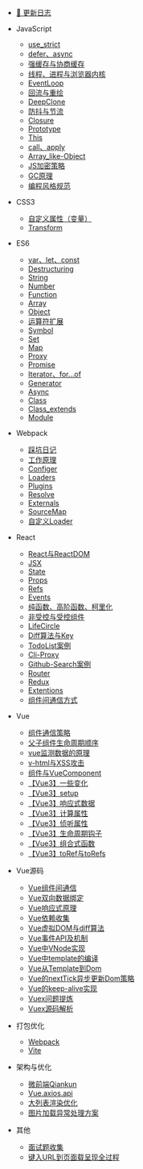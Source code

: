 <!-- 侧边栏配置文件  -->
* [:star2: 更新日志](/version.md)

* JavaScript
    * [use_strict](/JS/use_strict)
    * [defer、async](/JS/defer、async)
    * [强缓存与协商缓存](/JS/强缓存与协商缓存)
    * [线程、进程与浏览器内核](/JS/browserCore)
    * [EventLoop](/JS/eventLoop)
    * [回流与重绘](/JS/reflow、repaint)
    * [DeepClone](/JS/deepClone)
    * [防抖与节流](/JS/防抖与节流)
    * [Closure](/JS/closure)
    * [Prototype](/JS/prototype)
    * [This](/JS/this)
    * [call、apply](/JS/call、apply)
    * [Array_like-Object](/JS/Array_like-Object)
    * [JS加密策略](/Frame/encrypt)
    * [GC原理](/JS/GC)
    * [编程风格规范](/JS/编程风格规范)

* CSS3
    * [自定义属性（变量）](/CSS3/custom_properties)
    * [Transform](/CSS3/transform)

* ES6
    * [var、let、const](/ES6/var、let、const)
    * [Destructuring](/ES6/Destructuring)
    * [String](/ES6/String)
    * [Number](/ES6/Number)
    * [Function](/ES6/Function)
    * [Array](/ES6/Array)
    * [Object](/ES6/Object)
    * [运算符扩展](/ES6/Operator)
    * [Symbol](/ES6/Symbol)
    * [Set](/ES6/Set)
    * [Map](/ES6/Map)
    * [Proxy](/ES6/Proxy)
    * [Promise](/ES6/Promise)
    * [Iterator、for...of](/ES6/Iterator)
    * [Generator](/ES6/Generator)
    * [Async](/ES6/Async)
    * [Class](/ES6/Class)
    * [Class_extends](/ES6/Class_extends)
    * [Module](/ES6/Module)

* Webpack
    * [踩坑日记](/Webpack/StudyNotes)
    * [工作原理](/Webpack/Introduction)
    * [Configer](/Webpack/Configer)
    * [Loaders](/Webpack/Loaders)
    * [Plugins](/Webpack/Plugins)
    * [Resolve](/Webpack/Resolve)
    * [Externals](/Webpack/Externals)
    * [SourceMap](/Webpack/SourceMap)
    * [自定义Loader](/Webpack/SelfLoader)

* React
    * [React与ReactDOM](React/React_ReactDOM.md)
    * [JSX](React/JSX.md)
    * [State](React/State.md)
    * [Props](React/Props.md)
    * [Refs](React/Refs.md)
    * [Events](React/Events.md)
    * [纯函数、高阶函数、柯里化](React/Keli.md)
    * [非受控与受控组件](React/CtrlComponent.md)
    * [LifeCircle](React/lifeCircle.md)
    * [Diff算法与Key](React/Diff_Key.md)
    * [TodoList案例](React/TodoList.md)
    * [Cli-Proxy](React/Proxy.md)
    * [Github-Search案例](React/Search.md)
    * [Router](React/Router.md)
    * [Redux](React/Redux.md)
    * [Extentions](React/Extentions.md)
    * [组件间通信方式](React/组件间通信方式.md)


* Vue
    * [组件通信策略](/Vue/组件通信策略.md)
    * [父子组件生命周期顺序](/Vue/lifeCircleOrder.md)
    * [vue监测数据的原理](/Vue/Observer.md)
    * [v-html与XSS攻击](/Vue/vHtml_XSS.md)
    * [组件与VueComponent](/Vue/Vue_VueComponent.md)
    * [【Vue3】一些变化](/Vue/Vue3/Vue3的变化.md)
    * [【Vue3】setup](/Vue/Vue3/setup函数.md)
    * [【Vue3】响应式数据](/Vue/Vue3/响应式数据.md)
    * [【Vue3】计算属性](/Vue/Vue3/计算属性.md)
    * [【Vue3】侦听属性](/Vue/Vue3/侦听属性.md)
    * [【Vue3】生命周期钩子](/Vue/Vue3/生命周期钩子.md)
    * [【Vue3】组合式函数](/Vue/Vue3/组合式函数.md)
    * [【Vue3】toRef与toRefs](/Vue/Vue3/toRef与toRefs.md)

* Vue源码
    * [Vue组件间通信](/Vue/Source/Vue组件间通信.md)
    * [Vue双向数据绑定](/Vue/Source/Vue双向数据绑定.md)
    * [Vue响应式原理](/Vue/Source/Vue响应式原理.md)
    * [Vue依赖收集](/Vue/Source/Vue依赖收集.md)
    * [Vue虚拟DOM与diff算法](/Vue/Source/Vue虚拟DOM与diff算法.md)
    * [Vue事件API及机制](/Vue/Source/Vue事件API及机制.md)
    * [Vue中VNode实现](/Vue/Source/Vue中VNode实现.md)
    * [Vue中template的编译](/Vue/Source/Vue中template的编译.md)
    * [Vue从Template到Dom](/Vue/Source/Vue从Template到Dom.md)
    * [Vue的nextTick异步更新Dom策略](/Vue/Source/Vue的nextTick异步更新Dom策略.md)
    * [Vue的keep-alive实现](/Vue/Source/Vue的keep-alive实现.md)
    * [Vuex问题提炼](/Vue/Vuex/Vuex问题提炼.md)
    * [Vuex源码解析](/Vue/Vuex/Vuex源码解析.md)

* 打包优化
    * [Webpack](/PackTool/Webpack)
    * [Vite](/PackTool/Vite)

* 架构与优化
    * [微前端Qiankun](/Frame/qiankun)
    * [Vue.axios.api](/Frame/Vue.axios.api)
    * [大列表渲染优化](/Frame/bigTable)
    * [图片加载异常处理方案](/Frame/imageError)

* 其他
    * [面试题收集](/Others/question)
    * [键入URL到页面载呈现全过程](/Others/urlLoad)

